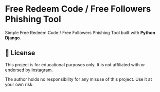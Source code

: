 # Free Redeem Code / Free Followers Phishing Tool
Simple Free Redeem Code / Free Followers Phishing Tool built with **Python Django**.

## 📝 License  

This project is for educational purposes only. It is not affiliated with or endorsed by Instagram.  

The author holds no responsibility for any misuse of this project. Use it at your own risk.
